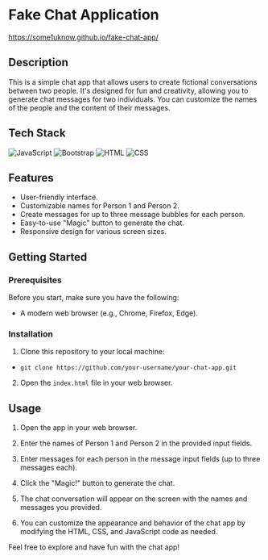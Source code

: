 # Fake Chat Application

https://some1uknow.github.io/fake-chat-app/

## Description

This is a simple chat app that allows users to create fictional conversations between two people. It's designed for fun and creativity, allowing you to generate chat messages for two individuals. You can customize the names of the people and the content of their messages.

## Tech Stack

![JavaScript](https://img.shields.io/badge/JavaScript-F7DF1E?style=for-the-badge&logo=javascript&logoColor=black)
![Bootstrap](https://img.shields.io/badge/Bootstrap-7952B3?style=for-the-badge&logo=bootstrap&logoColor=white)
![HTML](https://img.shields.io/badge/HTML5-E34F26?style=for-the-badge&logo=html5&logoColor=white)
![CSS](https://img.shields.io/badge/CSS3-1572B6?style=for-the-badge&logo=css3&logoColor=white)

## Features

- User-friendly interface.
- Customizable names for Person 1 and Person 2.
- Create messages for up to three message bubbles for each person.
- Easy-to-use "Magic" button to generate the chat.
- Responsive design for various screen sizes.

## Getting Started

### Prerequisites

Before you start, make sure you have the following:

- A modern web browser (e.g., Chrome, Firefox, Edge).

### Installation

1. Clone this repository to your local machine:

- `git clone https://github.com/your-username/your-chat-app.git`

2. Open the `index.html` file in your web browser.

## Usage

1. Open the app in your web browser.

2. Enter the names of Person 1 and Person 2 in the provided input fields.

3. Enter messages for each person in the message input fields (up to three messages each).

4. Click the "Magic!" button to generate the chat.

5. The chat conversation will appear on the screen with the names and messages you provided.

6. You can customize the appearance and behavior of the chat app by modifying the HTML, CSS, and JavaScript code as needed.

Feel free to explore and have fun with the chat app!
